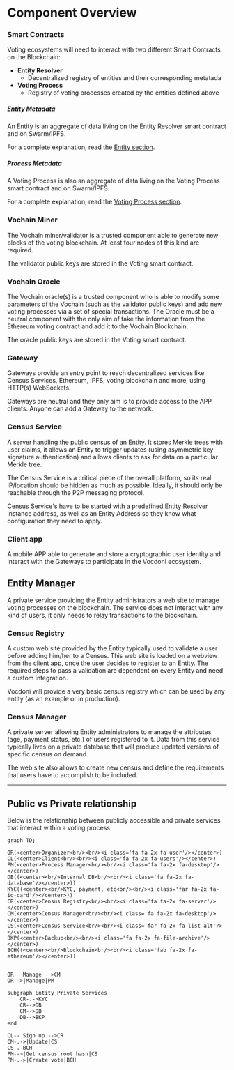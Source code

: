 # Component Overview

### Smart Contracts

Voting ecosystems will need to interact with two different Smart Contracts on the Blockchain:
* **Entity Resolver**
    * Decentralized registry of entities and their corresponding metatada
* **Voting Process**
    * Registry of voting processes created by the entities defined above

##### Entity Metadata

An Entity is an aggregate of data living on the Entity Resolver smart contract and on Swarm/IPFS.

For a complete explanation, read the [Entity section](/architecture/components/entity).

##### Process Metadata

A Voting Process is also an aggregate of data living on the Voting Process smart contract and on Swarm/IPFS.

For a complete explanation, read the [Voting Process section](/architecture/components/process).

### Vochain Miner

The Vochain miner/validator is a trusted component able to generate new blocks of the voting blockchain. At least four nodes of this kind are required.

The validator public keys are stored in the Voting smart contract.

### Vochain Oracle

The Vochain oracle(s) is a trusted component who is able to modify some parameters of the Vochain (such as the validator public keys) and add new voting processes via a set of special transactions. The Oracle must be a neutral component with the only aim of take the information from the Ethereum voting contract and add it to the Vochain Blockchain.

The oracle public keys are stored in the Voting smart contract.

### Gateway

Gateways provide an entry point to reach decentralized services like Census Services, Ethereum, IPFS, voting blockchain and more, using HTTP(s) WebSockets.

Gateways are neutral and they only aim is to provide access to the APP clients. Anyone can add a Gateway to the network.

### Census Service

A server handling the public census of an Entity. It stores Merkle trees with user claims, it allows an Entity to trigger updates (using asymmetric key signature authentication) and allows clients to ask for data on a particular Merkle tree.

The Census Service is a critical piece of the overall platform, so its real IP/location should be hidden as much as possible. Ideally, it should only be reachable through the P2P messaging protocol.

Census Service's have to be started with a predefined Entity Resolver instance address, as well as an Entity Address so they know what configuration they need to apply.

### Client app

A mobile APP able to generate and store a cryptographic user identity and interact with the Gateways to participate in the Vocdoni ecosystem.

## Entity Manager

A private service providing the Entity administrators a web site to manage voting processes on the blockchain. The service does not interact with any kind of users, it only needs to relay transactions to the blockchain.

### Census Registry

A custom web site provided by the Entity typically used to validate a user before adding him/her to a Census. This web site is loaded on a webview from the client app, once the user decides to register to an Entity. The required steps to pass a validation are dependent on every Entity and need a custom integration.

Vocdoni will provide a very basic census registry which can be used by any entity (as an example or in production).

### Census Manager

A private server allowing Entity administrators to manage the attributes (age, payment status, etc.) of users registered to it. Data from this service typically lives on a private database that will produce updated versions of specific census on demand.

The web site also allows to create new census and define the requirements that users have to accomplish to be included.

---

## Public vs Private relationship

Below is the relationship between publicly accessible and private services that interact within a voting process.

```mermaid
graph TD;

OR(<center>Organizer<br/><br/><i class='fa fa-2x fa-user'/></center>)
CL(<center>Client<br/><br/><i class='fa fa-2x fa-users'/></center>)
PM(<center>Process Manager<br/><br/><i class='fa fa-2x fa-desktop'/></center>)
DB((<center><br/>Internal DB<br/><br/><i class='fa fa-2x fa-database'/></center>))
KYC((<center><br/>KYC, payment, etc<br/><br/><i class='far fa-2x fa-id-card'/></center>))
CR(<center>Census Registry<br/><br/><i class='fa fa-2x fa-server'/></center>)
CM(<center>Census Manager<br/><br/><i class='fa fa-2x fa-desktop'/></center>)
CS(<center>Census Service<br/><br/><i class='far fa-2x fa-list-alt'/></center>)
BKP(<center>Backup<br/><br/><i class='fa fa-2x fa-file-archive'/></center>)
BCH((<center><br/>Blockchain<br/><br/><i class='fab fa-2x fa-ethereum'/></center>))


OR-- Manage -->CM
OR-->|Manage|PM

subgraph Entity Private Services
	CR-.->KYC
	CR-->DB
	CM-->DB
	DB-->BKP
end

CL-- Sign up -->CR
CM-.->|Update|CS
CS-.-BCH
PM-->|Get census root hash|CS
PM-.->|Create vote|BCH
```
